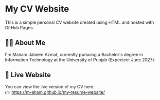 # My CV Website

This is a simple personal CV website created using HTML and hosted with GitHub Pages.

## 👩‍💻 About Me
I'm Maham Jabeen Azmat, currently pursuing a Bachelor's degree in Information Technology at the University of Punjab (Expected: June 2027).  


## 🚀 Live Website
You can view the live version of my CV here:  
👉 https://m-aham.github.io/my-resume-website/ 
